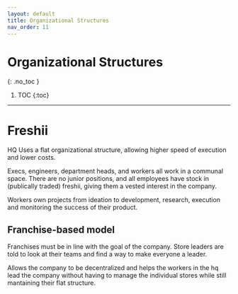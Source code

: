 ```yaml
---
layout: default
title: Organizational Structures
nav_order: 11
---
```


# Organizational Structures
{: .no_toc }

1. TOC
{:toc}

---

# Freshii

HQ Uses a flat organizational structure, allowing higher speed of execution and lower costs.

Execs, engineers, department heads, and workers all work in a communal space. There are no junior positions, and all employees have stock in (publically traded) freshii, giving them a vested interest in the company.

Workers own projects from ideation to development, research, execution and monitoring the success of their product.

## Franchise-based model

Franchises must be in line with the goal of the company. Store leaders are told to look at their teams and find a way to make everyone a leader.

Allows the company to be decentralized and helps the workers in the hq lead the company without having to manage the individual stores while still mantaining their flat structure.